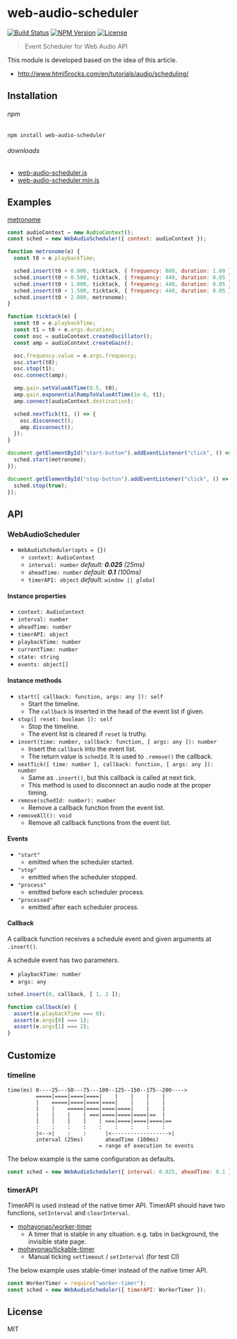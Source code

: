 # web-audio-scheduler
[![Build Status](http://img.shields.io/travis/mohayonao/web-audio-scheduler.svg?style=flat-square)](https://travis-ci.org/mohayonao/web-audio-scheduler)
[![NPM Version](http://img.shields.io/npm/v/web-audio-scheduler.svg?style=flat-square)](https://www.npmjs.org/package/web-audio-scheduler)
[![License](http://img.shields.io/badge/license-MIT-brightgreen.svg?style=flat-square)](http://mohayonao.mit-license.org/)

> Event Scheduler for Web Audio API

This module is developed based on the idea of this article.

 - http://www.html5rocks.com/en/tutorials/audio/scheduling/

## Installation

###### npm

```
npm install web-audio-scheduler
```

###### downloads

- [web-audio-scheduler.js](https://raw.githubusercontent.com/mohayonao/web-audio-scheduler/master/build/web-audio-scheduler.js)
- [web-audio-scheduler.min.js](https://raw.githubusercontent.com/mohayonao/web-audio-scheduler/master/build/web-audio-scheduler.min.js)

## Examples

[metronome](http://mohayonao.github.io/web-audio-scheduler/)

```js
const audioContext = new AudioContext();
const sched = new WebAudioScheduler({ context: audioContext });

function metronome(e) {
  const t0 = e.playbackTime;

  sched.insert(t0 + 0.000, ticktack, { frequency: 880, duration: 1.00 });
  sched.insert(t0 + 0.500, ticktack, { frequency: 440, duration: 0.05 });
  sched.insert(t0 + 1.000, ticktack, { frequency: 440, duration: 0.05 });
  sched.insert(t0 + 1.500, ticktack, { frequency: 440, duration: 0.05 });
  sched.insert(t0 + 2.000, metronome);
}

function ticktack(e) {
  const t0 = e.playbackTime;
  const t1 = t0 + e.args.duration;
  const osc = audioContext.createOscillator();
  const amp = audioContext.createGain();

  osc.frequency.value = e.args.frequency;
  osc.start(t0);
  osc.stop(t1);
  osc.connect(amp);

  amp.gain.setValueAtTime(0.5, t0);
  amp.gain.exponentialRampToValueAtTime(1e-6, t1);
  amp.connect(audioContext.destination);

  sched.nextTick(t1, () => {
    osc.disconnect();
    amp.disconnect();
  });
}

document.getElementById("start-button").addEventListener("click", () => {
  sched.start(metronome);  
});

document.getElementById("stop-button").addEventListener("click", () => {
  sched.stop(true);
});
```

## API
### WebAudioScheduler
- `WebAudioScheduler(opts = {})`
  - `context: AudioContext`
  - `interval: number` _default: **0.025** (25ms)_
  - `aheadTime: number` _default: **0.1** (100ms)_
  - `timerAPI: object` _default: `window || global`_

#### Instance properties
- `context: AudioContext`
- `interval: number`
- `aheadTime: number`
- `timerAPI: object`
- `playbackTime: number`
- `currentTime: number`
- `state: string`
- `events: object[]`

#### Instance methods
- `start([ callback: function, args: any ]): self`
  - Start the timeline.
  - The `callback` is inserted in the head of the event list if given.
- `stop([ reset: boolean ]): self`
  - Stop the timeline.
  - The event list is cleared if `reset` is truthy.
- `insert(time: number, callback: function, [ args: any ]): number`
  - Insert the `callback` into the event list.
  - The return value is `schedId`. It is used to `.remove()` the callback.
- `nextTick([ time: number ], callback: function, [ args: any ]): number`
  - Same as `.insert()`, but this callback is called at next tick.
  - This method is used to disconnect an audio node at the proper timing.
- `remove(schedId: number): number`
  - Remove a callback function from the event list.
- `removeAll(): void`
  - Remove all callback functions from the event list.

#### Events
- `"start"`
  - emitted when the scheduler started.
- `"stop"`
  - emitted when the scheduler stopped.
- `"process"`
  - emitted before each scheduler process.
- `"processed"`
  - emitted after each scheduler process.

#### Callback
A callback function receives a schedule event and given arguments at `.insert()`.

A schedule event has two parameters.

  - `playbackTime: number`
  - `args: any`

```js
sched.insert(0, callback, [ 1, 2 ]);

function callback(e) {
  assert(e.playbackTime === 0);
  assert(e.args[0] === 1);
  assert(e.args[1] === 2);
}
```

## Customize

### timeline

```
time(ms) 0----25---50---75---100--125--150--175--200---->
         =====|====|====|====|    |    |    |    |
         |    =====|====|====|====|    |    |    |
         |    |    =====|====|====|====|    |    |
         |    |    |    | ===|====|====|====|==  |
         |    |    |    |    | ===|====|====|====|==
         :    :    :    :    :    :    :    :    :
         |<-->|    :    :      |<------------------>|
         interval (25ms)       aheadTime (100ms)
                             = range of execution to events
```

The below example is the same configuration as defaults.

```js
const sched = new WebAudioScheduler({ interval: 0.025, aheadTime: 0.1 });
```

### timerAPI

TimerAPI is used instead of the native timer API. TimerAPI should have two functions, `setInterval` and `clearInterval`.

- [mohayonao/worker-timer](https://github.com/mohayonao/worker-timer)
  - A timer that is stable in any situation. e.g. tabs in background, the invisible state page.
- [mohayonao/tickable-timer](https://github.com/mohayonao/tickable-timer)
  - Manual ticking `setTimeout` / `setInterval` (for test CI)

The below example uses stable-timer instead of the native timer API.

```js
const WorkerTimer = require("worker-timer");
const sched = new WebAudioScheduler({ timerAPI: WorkerTimer });
```

## License

MIT
